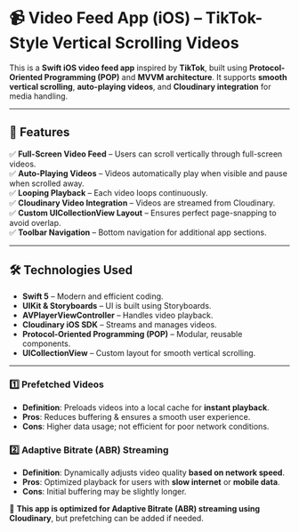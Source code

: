 # 📹 Video Feed App (iOS) – TikTok-Style Vertical Scrolling Videos

This is a **Swift iOS video feed app** inspired by **TikTok**, built using **Protocol-Oriented Programming (POP)** and **MVVM architecture**. It supports **smooth vertical scrolling**, **auto-playing videos**, and **Cloudinary integration** for media handling.

---

## **🚀 Features**
✅ **Full-Screen Video Feed** – Users can scroll vertically through full-screen videos.  
✅ **Auto-Playing Videos** – Videos automatically play when visible and pause when scrolled away.  
✅ **Looping Playback** – Each video loops continuously.  
✅ **Cloudinary Video Integration** – Videos are streamed from Cloudinary.  
✅ **Custom UICollectionView Layout** – Ensures perfect page-snapping to avoid overlap.  
✅ **Toolbar Navigation** – Bottom navigation for additional app sections.  

---

## **🛠 Technologies Used**
- **Swift 5** – Modern and efficient coding.
- **UIKit & Storyboards** – UI is built using Storyboards.
- **AVPlayerViewController** – Handles video playback.
- **Cloudinary iOS SDK** – Streams and manages videos.
- **Protocol-Oriented Programming (POP)** – Modular, reusable components.
- **UICollectionView** – Custom layout for smooth vertical scrolling.

---

### **1️⃣ Prefetched Videos**
- **Definition**: Preloads videos into a local cache for **instant playback**.
- **Pros**: Reduces buffering & ensures a smooth user experience.
- **Cons**: Higher data usage; not efficient for poor network conditions.

### **2️⃣ Adaptive Bitrate (ABR) Streaming**
- **Definition**: Dynamically adjusts video quality **based on network speed**.
- **Pros**: Optimized playback for users with **slow internet** or **mobile data**.
- **Cons**: Initial buffering may be slightly longer.

🚀 **This app is optimized for Adaptive Bitrate (ABR) streaming using Cloudinary**, but prefetching can be added if needed.
